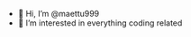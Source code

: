 - 👋 Hi, I’m @maettu999
- 👀 I’m interested in everything coding related

<!---
maettu999/maettu999 is a ✨ special ✨ repository because its `README.md` (this file) appears on your GitHub profile.
You can click the Preview link to take a look at your changes.
--->
